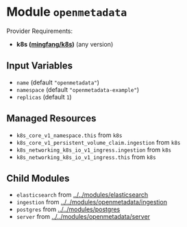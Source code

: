 
# Module `openmetadata`

Provider Requirements:
* **k8s ([mingfang/k8s](https://registry.terraform.io/providers/mingfang/k8s/latest))** (any version)

## Input Variables
* `name` (default `"openmetadata"`)
* `namespace` (default `"openmetadata-example"`)
* `replicas` (default `1`)

## Managed Resources
* `k8s_core_v1_namespace.this` from `k8s`
* `k8s_core_v1_persistent_volume_claim.ingestion` from `k8s`
* `k8s_networking_k8s_io_v1_ingress.ingestion` from `k8s`
* `k8s_networking_k8s_io_v1_ingress.this` from `k8s`

## Child Modules
* `elasticsearch` from [../../modules/elasticsearch](../../modules/elasticsearch)
* `ingestion` from [../../modules/openmetadata/ingestion](../../modules/openmetadata/ingestion)
* `postgres` from [../../modules/postgres](../../modules/postgres)
* `server` from [../../modules/openmetadata/server](../../modules/openmetadata/server)

